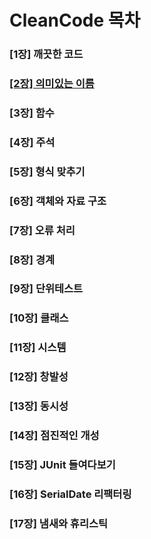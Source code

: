 # CleanCode 목차
### [1장] 깨끗한 코드
### [[2장] 의미있는 이름](https://github.com/my-choe/TIL/blob/main/cleancode/%5B2%EC%9E%A5%5D%20%EC%9D%98%EB%AF%B8%EC%9E%88%EB%8A%94%20%EC%9D%B4%EB%A6%84.md)
### [3장] 함수
### [4장] 주석
### [5장] 형식 맞추기
### [6장] 객체와 자료 구조
### [7장] 오류 처리
### [8장] 경계
### [9장] 단위테스트
### [10장] 클래스
### [11장] 시스템
### [12장] 창발성
### [13장] 동시성
### [14장] 점진적인 개성
### [15장] JUnit 들여다보기
### [16장] SerialDate 리팩터링
### [17장] 냄새와 휴리스틱
